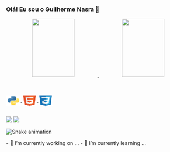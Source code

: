 ### Olá! Eu sou o Guilherme Nasra 👋
<div align="center">
  <a href="https://github.com/GuilhermeNasra">
  <img height="160em" img width="48%" src="https://github-readme-stats.vercel.app/api?username=GuilhermeNasra&show_icons=true&theme=tokyonight&include_all_commits=true&count_private=true"/>
  <img height="160em" img width="48%" src="https://github-readme-stats.vercel.app/api/top-langs/?username=GuilhermeNasra&layout=compact&langs_count=7&theme=tokyonight"/>
</div>
  
  ##
  
<div style="display: inline_block"><br>
  <img align="center" alt="Guilherme-Python" height="30" width="40" src="https://raw.githubusercontent.com/devicons/devicon/master/icons/python/python-original.svg">
  <img align="center" alt="Guilherme-HTML" height="30" width="40" src="https://raw.githubusercontent.com/devicons/devicon/master/icons/html5/html5-original.svg">
  <img align="center" alt="Guilherme-CSS" height="30" width="40" src="https://raw.githubusercontent.com/devicons/devicon/master/icons/css3/css3-original.svg">
</div>
  
  ##
 
<div> 
</a> 
  <a href = "mailto:gnnasra@gmail.com"><img src="https://img.shields.io/badge/-Gmail-%23333?style=for-the-badge&logo=gmail&logoColor=white" target="_blank"></a>
  <a href="https://www.linkedin.com/in/guilherme-nasra" target="_blank"><img src="https://img.shields.io/badge/-LinkedIn-%230077B5?style=for-the-badge&logo=linkedin&logoColor=white" target="_blank"></a> 
 
  ![Snake animation](https://github.com/GuilhermeNasra/GuilhermeNasra/blob/output/github-contribution-grid-snake.svg)
 
</div>
- 🔭 I’m currently working on ...
- 🌱 I’m currently learning ...
